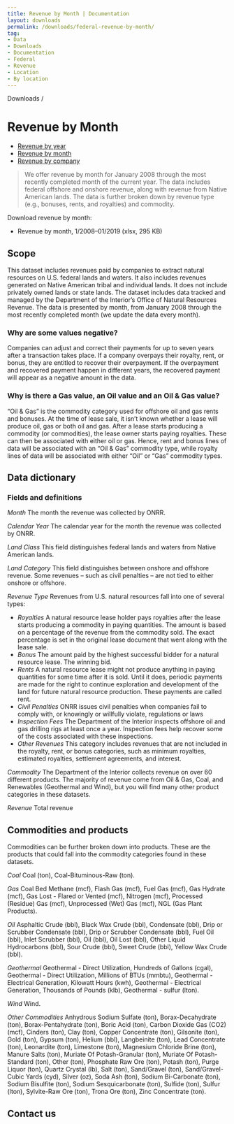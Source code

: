 ```yaml
---
title: Revenue by Month | Documentation
layout: downloads
permalink: /downloads/federal-revenue-by-month/ 
tag:
- Data
- Downloads
- Documentation
- Federal
- Revenue
- Location
- By location
---
```


<custom-link to="/downloads/" className="breadcrumb link-charlie">Downloads</custom-link> /
# Revenue by Month

<section class="explore-subpage container">
    <section>
      <div class="explore-subpage-tabs">
        <ul>
          <li class="explore-subpage-tab">
            <a href="/downloads/federal-revenue-by-location/">Revenue by year</a>
          </li>
          <li class="explore-subpage-tab active">
            <a href="/downloads/federal-revenue-by-month/">Revenue by month</a>
          </li>
          <li class="explore-subpage-tab">
            <a href="/downloads/federal-revenue-by-company/">Revenue by company</a>
          </li>
        </ul>
      </div>
    </section>
</section>

> We offer revenue by month for January 2008 through the most recently completed month of the current year. The data includes federal offshore and onshore revenue, along with revenue from Native American lands. The data is further broken down by revenue type (e.g., bonuses, rents, and royalties) and commodity.

Download revenue by month:

<ul class="downloads-download_links list-unstyled">
  <li><download-link to="/downloads/monthly_revenue_01-2019.xlsx">Revenue by month, 1/2008–01/2019 (xlsx, 295 KB)</download-link></li>
</ul>

## Scope

This dataset includes revenues paid by companies to extract natural resources on U.S. federal lands and waters. It also includes revenues generated on Native American tribal and individual lands. It does not include privately owned lands or state lands. The dataset includes data tracked and managed by the Department of the Interior’s Office of Natural Resources Revenue. The data is presented by month, from January 2008 through the most recently completed month (we update the data every month).

### Why are some values negative?

Companies can adjust and correct their payments for up to seven years after a transaction takes place. If a company overpays their royalty, rent, or bonus, they are entitled to recover their overpayment. If the overpayment and recovered payment happen in different years, the recovered payment will appear as a negative amount in the data.

### Why is there a Gas value, an Oil value and an Oil & Gas value?

“Oil & Gas” is the commodity category used for offshore oil and gas rents and bonuses. At the time of lease sale, it isn’t known whether a lease will produce oil, gas or both oil and gas. After a lease starts producing a commodity (or commodities), the lease owner starts paying royalties. These can then be associated with either oil or gas. Hence, rent and bonus lines of data will be associated with an “Oil & Gas” commodity type, while royalty lines of data will be associated with either “Oil” or “Gas” commodity types.

## Data dictionary

### Fields and definitions

_Month_ The month the revenue was collected by ONRR.

_Calendar Year_ The calendar year for the month the revenue was collected by ONRR.

_Land Class_ This field distinguishes federal lands and waters from Native American lands.

_Land Category_ This field distinguishes between onshore and offshore revenue. Some revenues – such as civil penalties – are not tied to either onshore or offshore.

_Revenue Type_ Revenues from U.S. natural resources fall into one of several types:

* _Royalties_ A natural resource lease holder pays royalties after the lease starts producing a commodity in <glossary-term>paying quantities</glossary-term>. The amount is based on a percentage of the revenue from the commodity sold. The exact percentage is set in the original lease document that went along with the lease sale.
* _Bonus_ The amount paid by the highest successful bidder for a natural resource lease. The winning bid.
* _Rents_ A natural resource lease might not produce anything in paying quantities for some time after it is sold. Until it does, periodic payments are made for the right to continue exploration and development of the land for future natural resource production. These payments are called rent.
* _Civil Penalties_ <glossary-term>ONRR</glossary-term> issues civil penalties when companies fail to comply with, or knowingly or willfully violate, regulations or laws
* _Inspection Fees_ The Department of the Interior inspects offshore oil and gas drilling rigs at least once a year. Inspection fees help recover some of the costs associated with these inspections.
* _Other Revenues_ This category includes revenues that are not included in the royalty, rent, or bonus categories, such as minimum royalties, estimated royalties, settlement agreements, and interest.

_Commodity_ The Department of the Interior collects revenue on over 60 different products. The majority of revenue come from Oil & Gas, Coal, and Renewables (Geothermal and Wind), but you will find many other product categories in these datasets.

_Revenue_ Total revenue

## Commodities and products

Commodities can be further broken down into products. These are the products that could fall into the commodity categories found in these datasets.

_Coal_ Coal (ton), Coal-Bituminous-Raw (ton).

_Gas_ Coal Bed Methane (mcf), Flash Gas (mcf), Fuel Gas (mcf), Gas Hydrate (mcf), Gas Lost - Flared or Vented (mcf), Nitrogen (mcf), Processed (Residue) Gas (mcf), Unprocessed (Wet) Gas (mcf), NGL (Gas Plant Products).

_Oil_ Asphaltic Crude (bbl), Black Wax Crude (bbl), Condensate (bbl), Drip or Scrubber Condensate (bbl),  Drip or Scrubber Condensate (bbl), Fuel Oil (bbl), Inlet Scrubber (bbl), Oil (bbl), Oil Lost (bbl), Other Liquid Hydrocarbons (bbl), Sour Crude (bbl), Sweet Crude (bbl), Yellow Wax Crude (bbl).

_Geothermal_ Geothermal - Direct Utilization, Hundreds of Gallons (cgal), Geothermal - Direct Utilization, Millions of BTUs (mmbtu), Geothermal - Electrical Generation, Kilowatt Hours (kwh), Geothermal - Electrical Generation, Thousands of Pounds (klb), Geothermal - sulfur (lton).

_Wind_ Wind.

_Other Commodities_ Anhydrous Sodium Sulfate (ton), Borax-Decahydrate (ton), Borax-Pentahydrate (ton), Boric Acid (ton), Carbon Dioxide Gas (CO2) (mcf), Cinders (ton), Clay (ton), Copper Concentrate (ton), Gilsonite (ton), Gold (ton), Gypsum (ton), Helium (bbl), Langbeinite (ton), Lead Concentrate (ton), Leonardite (ton), Limestone (ton), Magnesium Chloride Brine (ton), Manure Salts (ton), Muriate Of Potash-Granular (ton), Muriate Of Potash-Standard (ton), Other (ton), Phosphate Raw Ore (ton), Potash (ton), Purge Liquor (ton), Quartz Crystal (lb), Salt (ton), Sand/Gravel (ton), Sand/Gravel-Cubic Yards (cyd), Silver (oz), Soda Ash (ton), Sodium Bi-Carbonate (ton), Sodium Bisulfite (ton), Sodium Sesquicarbonate (ton), Sulfide (ton), Sulfur (lton), Sylvite-Raw Ore (ton), Trona Ore (ton), Zinc Concentrate (ton).

## Contact us
